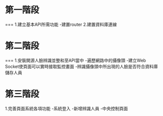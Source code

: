 # 第一階段
===
1.建立基本API所需功能
	-建置router
2.建置資料庫連線

# 第二階段
===
1.安裝開源人臉辨識並整和至API當中
	-遍歷網路中的攝像頭
	-建立Web Socket使頁面可以實時接取監控畫面
	-辨識攝像頭中所出現的人臉是否符合資料庫儲存人員

# 第三階段
1.完善頁面系統各項功能
	-系統登入
	-新增辨識人員
	-中央控制頁面
